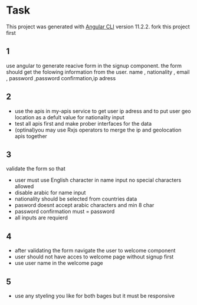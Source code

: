 # Task
This project was generated with [Angular CLI](https://github.com/angular/angular-cli) version 11.2.2.
fork this project first

 
## 1
use angular to generate reacive form in the signup component.
 the form should get the folowing information from the user.
 name , nationality , email , password ,password confirmation,ip adress

## 2
 * use the apis in my-apis service to get user ip adress and to put user geo location as a defult value for nationality input
 * test all apis first and make prober interfaces for the data
 * (optinal)you may use Rxjs operators to  merge the ip and geolocation apis together

## 3
validate the form so that 
* user must use English character in name input no special characters allowed
* disable arabic for name input
* nationality should be selected from countries data
* pasword doesnt accept arabic characters and min 8 char
* password confirmation must  = password
* all inputs are requierd 

## 4
* after validating the form navigate the user to welcome component 
* user should not have acces to welcome page without signup first
* use user name in the welcome page
## 5
  * use any styeling you like for both bages but it must be responsive
